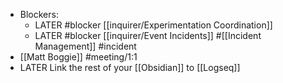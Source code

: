 - Blockers:
	- LATER #blocker [[inquirer/Experimentation Coordination]]
	- LATER #blocker [[inquirer/Event Incidents]] #[[Incident Management]] #incident
- [[Matt Boggie]] #meeting/1:1
- LATER Link the rest of your [[Obsidian]] to [[Logseq]]